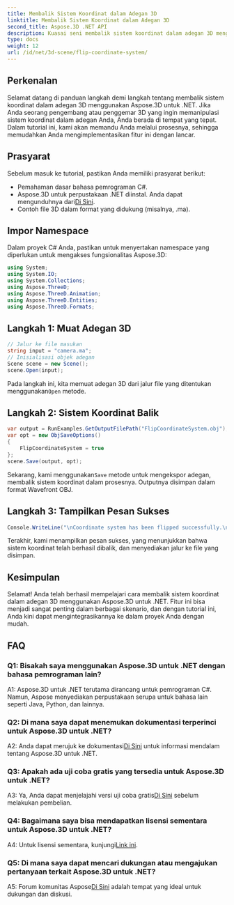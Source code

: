 ```yaml
---
title: Membalik Sistem Koordinat dalam Adegan 3D
linktitle: Membalik Sistem Koordinat dalam Adegan 3D
second_title: Aspose.3D .NET API
description: Kuasai seni membalik sistem koordinat dalam adegan 3D menggunakan Aspose.3D untuk .NET. Ikuti panduan langkah demi langkah kami untuk penerapan yang lancar.
type: docs
weight: 12
url: /id/net/3d-scene/flip-coordinate-system/
---
```

## Perkenalan

Selamat datang di panduan langkah demi langkah tentang membalik sistem koordinat dalam adegan 3D menggunakan Aspose.3D untuk .NET. Jika Anda seorang pengembang atau penggemar 3D yang ingin memanipulasi sistem koordinat dalam adegan Anda, Anda berada di tempat yang tepat. Dalam tutorial ini, kami akan memandu Anda melalui prosesnya, sehingga memudahkan Anda mengimplementasikan fitur ini dengan lancar.

## Prasyarat

Sebelum masuk ke tutorial, pastikan Anda memiliki prasyarat berikut:

- Pemahaman dasar bahasa pemrograman C#.
-  Aspose.3D untuk perpustakaan .NET diinstal. Anda dapat mengunduhnya dari[Di Sini](https://releases.aspose.com/3d/net/).
- Contoh file 3D dalam format yang didukung (misalnya, .ma).

## Impor Namespace

Dalam proyek C# Anda, pastikan untuk menyertakan namespace yang diperlukan untuk mengakses fungsionalitas Aspose.3D:

```csharp
using System;
using System.IO;
using System.Collections;
using Aspose.ThreeD;
using Aspose.ThreeD.Animation;
using Aspose.ThreeD.Entities;
using Aspose.ThreeD.Formats;
```

## Langkah 1: Muat Adegan 3D

```csharp
// Jalur ke file masukan
string input = "camera.ma";
// Inisialisasi objek adegan
Scene scene = new Scene();
scene.Open(input);
```

 Pada langkah ini, kita memuat adegan 3D dari jalur file yang ditentukan menggunakan`Open` metode.

## Langkah 2: Sistem Koordinat Balik

```csharp
var output = RunExamples.GetOutputFilePath("FlipCoordinateSystem.obj");
var opt = new ObjSaveOptions()
{
    FlipCoordinateSystem = true
};
scene.Save(output, opt);
```

 Sekarang, kami menggunakan`Save` metode untuk mengekspor adegan, membalik sistem koordinat dalam prosesnya. Outputnya disimpan dalam format Wavefront OBJ.

## Langkah 3: Tampilkan Pesan Sukses

```csharp
Console.WriteLine("\nCoordinate system has been flipped successfully.\nFile saved at " + output);
```

Terakhir, kami menampilkan pesan sukses, yang menunjukkan bahwa sistem koordinat telah berhasil dibalik, dan menyediakan jalur ke file yang disimpan.

## Kesimpulan

Selamat! Anda telah berhasil mempelajari cara membalik sistem koordinat dalam adegan 3D menggunakan Aspose.3D untuk .NET. Fitur ini bisa menjadi sangat penting dalam berbagai skenario, dan dengan tutorial ini, Anda kini dapat mengintegrasikannya ke dalam proyek Anda dengan mudah.

## FAQ

### Q1: Bisakah saya menggunakan Aspose.3D untuk .NET dengan bahasa pemrograman lain?

A1: Aspose.3D untuk .NET terutama dirancang untuk pemrograman C#. Namun, Aspose menyediakan perpustakaan serupa untuk bahasa lain seperti Java, Python, dan lainnya.

### Q2: Di mana saya dapat menemukan dokumentasi terperinci untuk Aspose.3D untuk .NET?

 A2: Anda dapat merujuk ke dokumentasi[Di Sini](https://reference.aspose.com/3d/net/) untuk informasi mendalam tentang Aspose.3D untuk .NET.

### Q3: Apakah ada uji coba gratis yang tersedia untuk Aspose.3D untuk .NET?

 A3: Ya, Anda dapat menjelajahi versi uji coba gratis[Di Sini](https://releases.aspose.com/) sebelum melakukan pembelian.

### Q4: Bagaimana saya bisa mendapatkan lisensi sementara untuk Aspose.3D untuk .NET?

 A4: Untuk lisensi sementara, kunjungi[Link ini](https://purchase.aspose.com/temporary-license/).

### Q5: Di mana saya dapat mencari dukungan atau mengajukan pertanyaan terkait Aspose.3D untuk .NET?

 A5: Forum komunitas Aspose[Di Sini](https://forum.aspose.com/c/3d/18) adalah tempat yang ideal untuk dukungan dan diskusi.